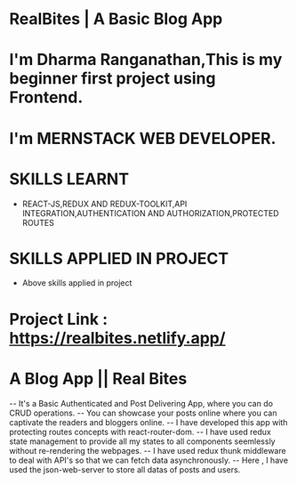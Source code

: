 # RealBites | A Basic Blog App 
# I'm Dharma Ranganathan,This is my beginner first project using Frontend.
# I'm MERNSTACK WEB DEVELOPER.


# SKILLS LEARNT 
- REACT-JS,REDUX AND REDUX-TOOLKIT,API INTEGRATION,AUTHENTICATION AND AUTHORIZATION,PROTECTED ROUTES
# SKILLS APPLIED IN PROJECT
- Above skills applied in project

# Project Link : https://realbites.netlify.app/


# A Blog App || Real Bites 
-- It's a Basic Authenticated and Post Delivering App, where you can do CRUD operations.
-- You can showcase your posts online where you can captivate the readers and bloggers online.
-- I have developed this app with protecting routes concepts with react-router-dom.
-- I have used redux state management to provide all my states to all components seemlessly without re-rendering the webpages.
-- I have used redux thunk middleware to deal with API's so that we can fetch data asynchronously.
-- Here , I have used the json-web-server to store all datas of posts and users.


